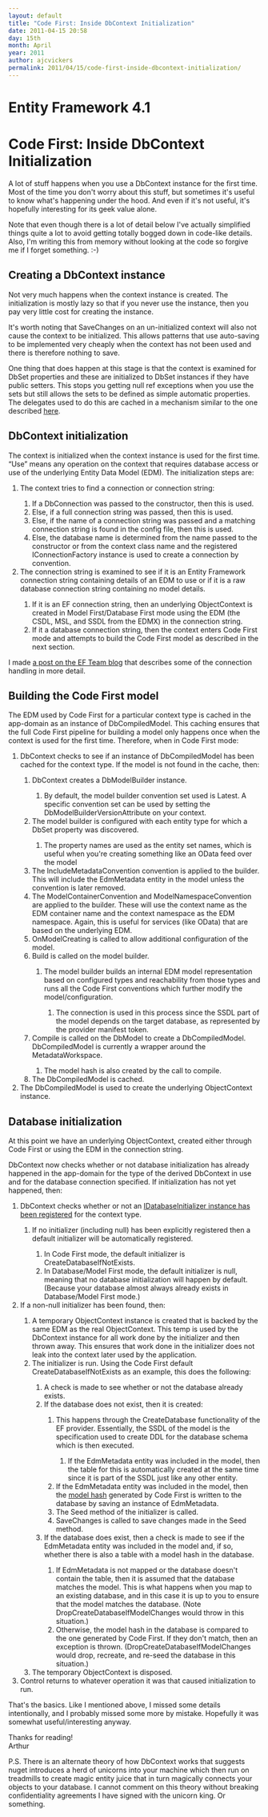 ```yaml
---
layout: default
title: "Code First: Inside DbContext Initialization"
date: 2011-04-15 20:58
day: 15th
month: April
year: 2011
author: ajcvickers
permalink: 2011/04/15/code-first-inside-dbcontext-initialization/
---
```


# Entity Framework 4.1
# Code First: Inside DbContext Initialization

<p>A lot of stuff happens when you use a DbContext instance for the first time. Most of the time you don't worry about this stuff, but sometimes it's useful to know what's happening under the hood. And even if it's not useful, it's hopefully interesting for its geek value alone.</p><p>Note that even though there is a lot of detail below I've actually simplified things quite a lot to avoid getting totally bogged down in code-like details. Also, I'm writing this from memory without looking at the code so forgive me if I forget something. :-)</p>  <h2>Creating a DbContext instance</h2>  <p>Not very much happens when the context instance is created. The initialization is mostly lazy so that if you never use the instance, then you pay very little cost for creating the instance.</p>  <p>It's worth noting that SaveChanges on an un-initialized context will also not cause the context to be initialized. This allows patterns that use auto-saving to be implemented very cheaply when the context has not been used and there is therefore nothing to save. </p>  <p>One thing that does happen at this stage is that the context is examined for DbSet properties and these are initialized to DbSet instances if they have public setters. This stops you getting null ref exceptions when you use the sets but still allows the sets to be defined as simple automatic properties. The delegates used to do this are cached in a mechanism similar to the one described <a href="/2011/03/29/lazycountcollection-with-better-performance/">here</a>.</p>  <h2>DbContext initialization</h2>  <p>The context is initialized when the context instance is used for the first time. “Use” means any operation on the context that requires database access or use of the underlying Entity Data Model (EDM). The initialization steps are:</p>  <ol>   <li>The context tries to find a connection or connection string:</li>    <ol>     <li>If a DbConnection was passed to the constructor, then this is used.</li>      <li>Else, if a full connection string was passed, then this is used.</li>      <li>Else, if the name of a connection string was passed and a matching connection string is found in the config file, then this is used.</li>      <li>Else, the database name is determined from the name passed to the constructor or from the context class name and the registered IConnectionFactory instance is used to create a connection by convention.</li>   </ol>    <li>The connection string is examined to see if it is an Entity Framework connection string containing details of an EDM to use or if it is a raw database connection string containing no model details.</li>    <ol>     <li>If it is an EF connection string, then an underlying ObjectContext is created in Model First/Database First mode using the EDM (the CSDL, MSL, and SSDL from the EDMX) in the connection string.</li>      <li>If it a database connection string, then the context enters Code First mode and attempts to build the Code First model as described in the next section.</li>   </ol> </ol>  <p>I made <a href="https://docs.microsoft.com/archive/blogs/adonet/using-dbcontext-in-ef-4-1-part-2-connections-and-models">a post on the EF Team blog</a> that describes some of the connection handling in more detail.</p>  <h2>Building the Code First model</h2>  <p>The EDM used by Code First for a particular context type is cached in the app-domain as an instance of DbCompiledModel. This caching ensures that the full Code First pipeline for building a model only happens once when the context is used for the first time. Therefore, when in Code First mode:</p>  <ol>   <li>DbContext checks to see if an instance of DbCompiledModel has been cached for the context type. If the model is not found in the cache, then:</li>    <ol>     <li>DbContext creates a DbModelBuilder instance.</li>      <ol>       <li>By default, the model builder convention set used is Latest. A specific convention set can be used by setting the DbModelBuilderVersionAttribute on your context.</li>     </ol>      <li>The model builder is configured with each entity type for which a DbSet property was discovered.</li>      <ol>       <li>The property names are used as the entity set names, which is useful when you're creating something like an OData feed over the model</li>     </ol>      <li>The IncludeMetadataConvention convention is applied to the builder. This will include the EdmMetadata entity in the model unless the convention is later removed.</li>      <li>The ModelContainerConvention and ModelNamespaceConvention are applied to the builder. These will use the context name as the EDM container name and the context namespace as the EDM namespace. Again, this is useful for services (like OData) that are based on the underlying EDM.</li>      <li>OnModelCreating is called to allow additional configuration of the model.</li>      <li>Build is called on the model builder.</li>      <ol>       <li>The model builder builds an internal EDM model representation based on configured types and reachability from those types and runs all the Code First conventions which further modify the model/configuration.</li>        <ol>         <li>The connection is used in this process since the SSDL part of the model depends on the target database, as represented by the provider manifest token.</li>       </ol>     </ol>      <li>Compile is called on the DbModel to create a DbCompiledModel. DbCompiledModel is currently a wrapper around the MetadataWorkspace.</li>      <ol>       <li>The model hash is also created by the call to compile.</li>     </ol>      <li>The DbCompiledModel is cached.</li>   </ol>    <li>The DbCompiledModel is used to create the underlying ObjectContext instance.</li> </ol>  <h2>Database initialization</h2>  <p>At this point we have an underlying ObjectContext, created either through Code First or using the EDM in the connection string.</p>  <p>DbContext now checks whether or not database initialization has already happened in the app-domain for the type of the derived DbContext in use and for the database connection specified. If initialization has not yet happened, then:</p>  <ol>   <li>DbContext checks whether or not an <a href="/2011/03/31/configuring-database-initializers-in-a-config-file/">IDatabaseInitializer instance has been registered</a> for the context type.</li>    <ol>     <li>If no initializer (including null) has been explicitly registered then a default initializer will be automatically registered.</li>      <ol>       <li>In Code First mode, the default initializer is CreateDatabaseIfNotExists.</li>        <li>In Database/Model First mode, the default initializer is null, meaning that no database initialization will happen by default. (Because your database almost always already exists in Database/Model First mode.)</li>     </ol>   </ol>    <li>If a non-null initializer has been found, then:</li>    <ol>     <li>A temporary ObjectContext instance is created that is backed by the same EDM as the real ObjectContext. This temp is used by the DbContext instance for all work done by the initializer and then thrown away. This ensures that work done in the initializer does not leak into the context later used by the application.</li>      <li>The initializer is run. Using the Code First default CreateDatabaseIfNotExists as an example, this does the following:</li>      <ol>       <li>A check is made to see whether or not the database already exists.</li>        <li>If the database does not exist, then it is created:</li>        <ol>         <li>This happens through the CreateDatabase functionality of the EF provider. Essentially, the SSDL of the model is the specification used to create DDL for the database schema which is then executed.</li>          <ol>           <li>If the EdmMetadata entity was included in the model, then the table for this is automatically created at the same time since it is part of the SSDL just like any other entity.</li>         </ol>          <li>If the EdmMetadata entity was included in the model, then the <a href="/2011/04/08/code-first-what-is-that-edmmetadata-table/">model hash</a> generated by Code First is written to the database by saving an instance of EdmMetadata.</li>          <li>The Seed method of the initializer is called.</li>          <li>SaveChanges is called to save changes made in the Seed method.</li>       </ol>        <li>If the database does exist, then a check is made to see if the EdmMetadata entity was included in the model and, if so, whether there is also a table with a model hash in the database.</li>        <ol>         <li>If EdmMetadata is not mapped or the database doesn't contain the table, then it is assumed that the database matches the model. This is what happens when you map to an existing database, and in this case it is up to you to ensure that the model matches the database. (Note DropCreateDatabaseIfModelChanges would throw in this situation.)</li>          <li>Otherwise, the model hash in the database is compared to the one generated by Code First. If they don't match, then an exception is thrown. (DropCreateDatabaseIfModelChanges would drop, recreate, and re-seed the database in this situation.)</li>       </ol>     </ol>      <li>The temporary ObjectContext is disposed.</li>   </ol>    <li>Control returns to whatever operation it was that caused initialization to run.</li> </ol>  <p>That's the basics. Like I mentioned above, I missed some details intentionally, and I probably missed some more by mistake. Hopefully it was somewhat useful/interesting anyway.</p>  <p>Thanks for reading!   <br />Arthur</p>  <p>P.S. There is an alternate theory of how DbContext works that suggests nuget introduces a herd of unicorns into your machine which then run on treadmills to create magic entity juice that in turn magically connects your objects to your database. I cannot comment on this theory without breaking confidentiality agreements I have signed with the unicorn king. Or something.</p>

